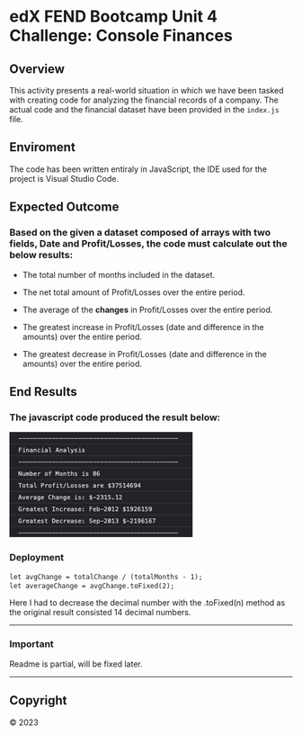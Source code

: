 # edX FEND Bootcamp Unit 4 Challenge: Console Finances


## Overview

This activity presents a real-world situation in which we have been tasked with creating code for analyzing the financial records of a company. The actual code and the financial dataset have been provided in the `index.js` file. 


## Enviroment

The code has been written entiraly in JavaScript, the IDE used for the project is Visual Studio Code.


## Expected Outcome 

### Based on the given a dataset composed of arrays with two fields, Date and Profit/Losses, the code must calculate out the below results: 

* The total number of months included in the dataset.

* The net total amount of Profit/Losses over the entire period.

* The average of the **changes** in Profit/Losses over the entire period.

* The greatest increase in Profit/Losses (date and difference in the amounts) over the entire period.

* The greatest decrease in Profit/Losses (date and difference in the amounts) over the entire period.


## End Results

### The javascript code produced the result below:

![Result](etc/result.png)


### Deployment

  ```text
  let avgChange = totalChange / (totalMonths - 1);
  let averageChange = avgChange.toFixed(2);
  ```
Here I had to decrease the decimal number with the .toFixed(n) method as the original result consisted 14 decimal numbers.

---

### Important
Readme is partial, will be fixed later.

---

## Copyright

© 2023 




